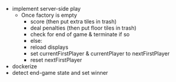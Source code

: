 - implement server-side play
    - Once factory is empty
        - score (then put extra tiles in trash)
        - deal penalties (then put floor tiles in trash)
        - check for end of game & terminate if so
        - else:
        - reload displays
        - set currentFirstPlayer & currentPlayer to nextFirstPlayer
        - reset nextFirstPlayer
- dockerize
- detect end-game state and set winner

